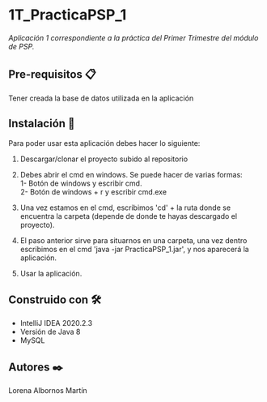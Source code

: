 # 1T_PracticaPSP_1
###### Aplicación 1 correspondiente a la práctica del Primer Trimestre del módulo de PSP.


## Pre-requisitos 📋
Tener creada la base de datos utilizada en la aplicación

## Instalación 🔧
Para poder usar esta aplicación debes hacer lo siguiente:  

1. Descargar/clonar el proyecto subido al repositorio  

2. Debes abrir el cmd en windows. Se puede hacer de varias formas:  
1- Botón de windows y escribir cmd.  
2- Botón de windows + r y escribir cmd.exe  

  
3. Una vez estamos en el cmd, escribimos 'cd' + la ruta donde se encuentra la carpeta (depende de donde te hayas descargado el proyecto).  

4. El paso anterior sirve para situarnos en una carpeta, una vez dentro escribimos en el cmd 'java -jar PracticaPSP_1.jar', y nos aparecerá la aplicación.  

5. Usar la aplicación.  


## Construido con 🛠️
* IntelliJ IDEA 2020.2.3 
* Versión de Java 8  
* MySQL  


## Autores ✒️  
Lorena Albornos Martín
